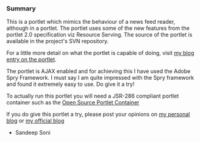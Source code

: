 ### Summary ###

This is a portlet which mimics the behaviour of a news feed reader, although in a portlet. The portlet uses some of the new features from the portlet 2.0 specification viz Resource Serving. The source of the portlet is available in the project's SVN repository.

For a little more detail on what the portlet is capable of doing, visit [my blog entry on the portlet](http://blogs.sun.com/insidemyhead/entry/jsr_286_compliant_ajax_enabled).

The portlet is AJAX enabled and for achieving this I have used the Adobe Spry Framework. I must say I am quite impressed with the Spry framework and found it extremely easy to use. Do give it a try!

To actually run this portlet you will need a JSR-286 compliant portlet container such as the [Open Source Portlet Container](https://portlet-container.dev.java.net/)

If you do give this portlet a try, please post your opinions on [my personal blog](http://sonisandeep.blogspot.com) or [my official blog](http://blogs.sun.com/insidemyhead/)


- Sandeep Soni